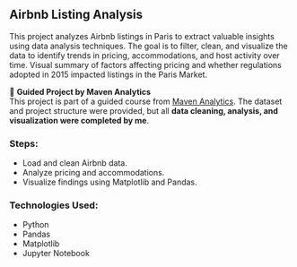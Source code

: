 ## Airbnb Listing Analysis
This project analyzes Airbnb listings in Paris to extract valuable insights using data analysis techniques.
The goal is to filter, clean, and visualize the data to identify trends in pricing, accommodations, and host activity over time.
Visual summary of factors affecting pricing and whether regulations adopted in 2015 impacted listings in the Paris Market.

🚀 **Guided Project by Maven Analytics**  
This project is part of a guided course from [Maven Analytics](https://www.mavenanalytics.io/). The dataset and project structure were provided, but all **data cleaning, analysis, and visualization were completed by me**.

### Steps:
- Load and clean Airbnb data.
- Analyze pricing and accommodations.
- Visualize findings using Matplotlib and Pandas.

### Technologies Used:
- Python
- Pandas
- Matplotlib
- Jupyter Notebook
